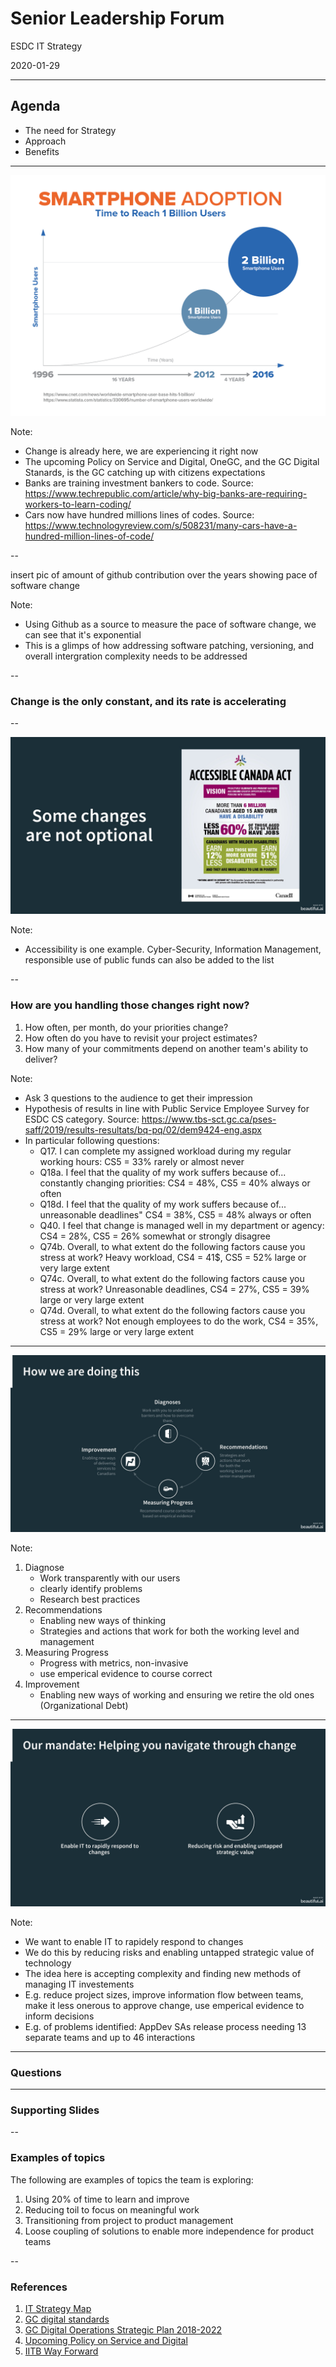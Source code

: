 <!--markdownlint-disable MD033 MD026-->
# Senior Leadership Forum

ESDC IT Strategy

2020-01-29

---

## Agenda

- The need for Strategy
- Approach
- Benefits

---

![Graph of smartphone adoption rate: 1 billion users took 16 years but only 4 years to reach 2 billion](./assets/images/slf-presentation-smartphone-adoption-infographic-v2-1007.png)

Note:

- Change is already here, we are experiencing it right now
- The upcoming Policy on Service and Digital, OneGC, and the GC Digital Stanards, is the GC catching up with citizens expectations
- Banks are training investment bankers to code. Source: https://www.techrepublic.com/article/why-big-banks-are-requiring-workers-to-learn-coding/
- Cars now have hundred millions lines of codes. Source: https://www.technologyreview.com/s/508231/many-cars-have-a-hundred-million-lines-of-code/

--

insert pic of amount of github contribution over the years showing pace of software change

Note:

- Using Github as a source to measure the pace of software change, we can see that it's exponential
- This is a glimps of how addressing software patching, versioning, and overall intergration complexity needs to be addressed

--

### Change is the only constant, and its rate is accelerating

--

![Accessibily act infographic](./assets/images/slf-presentation-accessibility.jpg)

Note:

- Accessibility is one example. Cyber-Security, Information Management, responsible use of public funds can also be added to the list

--

### How are you handling those changes right now?

1. How often, per month, do your priorities change?
2. How often do you have to revisit your project estimates?
3. How many of your commitments depend on another team's ability to deliver?

Note:

- Ask 3 questions to the audience to get their impression
- Hypothesis of results in line with Public Service Employee Survey for ESDC CS category. Source: https://www.tbs-sct.gc.ca/pses-saff/2019/results-resultats/bq-pq/02/dem9424-eng.aspx
- In particular following questions:
  - Q17. I can complete my assigned workload during my regular working hours: CS5 = 33% rarely or almost never
  - Q18a. I feel that the quality of my work suffers because of... constantly changing priorities: CS4 = 48%, CS5 = 40% always or often
  - Q18d. I feel that the quality of my work suffers because of... unreasonable deadlines" CS4 = 38%, CS5 = 48% always or often
  - Q40. I feel that change is managed well in my department or agency: CS4 = 28%, CS5 = 26% somewhat or strongly disagree
  - Q74b. Overall, to what extent do the following factors cause you stress at work? Heavy workload, CS4 = 41$, CS5 = 52% large or very large extent
  - Q74c. Overall, to what extent do the following factors cause you stress at work? Unreasonable deadlines, CS4 = 27%, CS5 = 39% large or very large extent
  - Q74d. Overall, to what extent do the following factors cause you stress at work? Not enough employees to do the work, CS4 = 35%, CS5 = 29% large or very large extent

---

![Approach: Diagnose, Recommend, Measure, Enable New Ways](./assets/images/slf-presentation-approach.jpg)

Note:

1. Diagnose
   - Work transparently with our users
   - clearly identify problems
   - Research best practices
2. Recommendations
   - Enabling new ways of thinking
   - Strategies and actions that work for both the working level and management
3. Measuring Progress
   - Progress with metrics, non-invasive
   - use emperical evidence to course correct
4. Improvement
   - Enabling new ways of working and ensuring we retire the old ones (Organizational Debt)

---

![Mandate: helping you navigate through change](./assets/images/slf-presentation-mandate.jpg)

Note:

- We want to enable IT to rapidely respond to changes
- We do this by reducing risks and enabling untapped strategic value of technology
- The idea here is accepting complexity and finding new methods of managing IT investements
- E.g. reduce project sizes, improve information flow between teams, make it less onerous to approve change, use emperical evidence to inform decisions
- E.g. of problems identified: AppDev SAs release process needing 13 separate teams and up to 46 interactions

---

### Questions

---

### Supporting Slides

--

### Examples of topics

The following are examples of topics the team is exploring:

1. Using 20% of time to learn and improve
2. Reducing toil to focus on meaningful work
3. Transitioning from project to product management
4. Loose coupling of solutions to enable more independence for product teams

--

### References

1. [IT Strategy Map](https://sara-sabr.github.io/ITStrategy/strategy-summary.html)
2. [GC digital standards](https://www.canada.ca/en/government/system/digital-government/government-canada-digital-standards.html)
3. [GC Digital Operations Strategic Plan 2018-2022](https://www.canada.ca/en/government/system/digital-government/digital-operations-strategic-plan-2018-2022.html)
4. [Upcoming Policy on Service and Digital](https://www.tbs-sct.gc.ca/pol/doc-eng.aspx?id=32603)
5. [IITB Way Forward](http://dialogue/grp/IITB-DGIIT-Gov-New-Nouveau/Documents/Departmental%20IMIT%20Plan/19-20%20Plans/IITB%20Moving%20Forward%20v2.docx)

